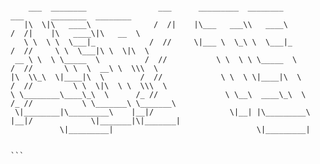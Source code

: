 ``` properties

    ___  ________                ___      _________  ________                ___      ________  ________     
   |\  \|\   ____\              /  /|    |\___   ___\\   ____\              /  /|    |\   ____\|\   __  \    
   \ \  \ \  \___|_            /  //     \|___ \  \_\ \  \___|_            /  //     \ \  \___|\ \  \|\  \   
 __ \ \  \ \_____  \          /  //           \ \  \ \ \_____  \          /  //       \ \  \  __\ \  \\\  \  
|\  \\_\  \|____|\  \        /  //             \ \  \ \|____|\  \        /  //         \ \  \|\  \ \  \\\  \ 
\ \________\____\_\  \      /_ //               \ \__\  ____\_\  \      /_ //           \ \_______\ \_______\
 \|________|\_________\    |__|/                 \|__| |\_________\    |__|/             \|_______|\|_______|
           \|_________|                                \|_________|                                          

                                                                                                                                                                                                   ```                

